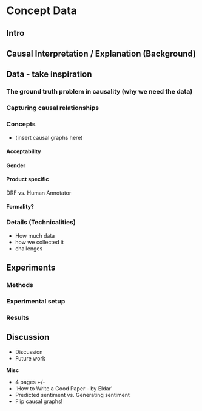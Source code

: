 # Concept Data

## Intro

## Causal Interpretation / Explanation (Background)

## Data - take inspiration 

### The ground truth problem in causality (why we need the data)

### Capturing causal relationships

### Concepts
* (insert causal graphs here)
#### Acceptability
#### Gender
#### Product specific
DRF vs. Human Annotator
#### Formality?


### Details (Technicalities)
* How much data
* how we collected it
* challenges

## Experiments

### Methods

### Experimental setup

### Results

## Discussion 

* Discussion
* Future work

**Misc**
* 4 pages +/-
* 'How to Write a Good Paper - by Eldar'
* Predicted sentiment vs. Generating sentiment
* Flip causal graphs!